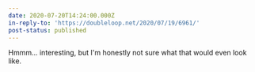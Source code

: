 ```yaml
---
date: 2020-07-20T14:24:00.000Z
in-reply-to: 'https://doubleloop.net/2020/07/19/6961/'
post-status: published
---
```


Hmmm... interesting, but I'm honestly not sure what that would even look like.

